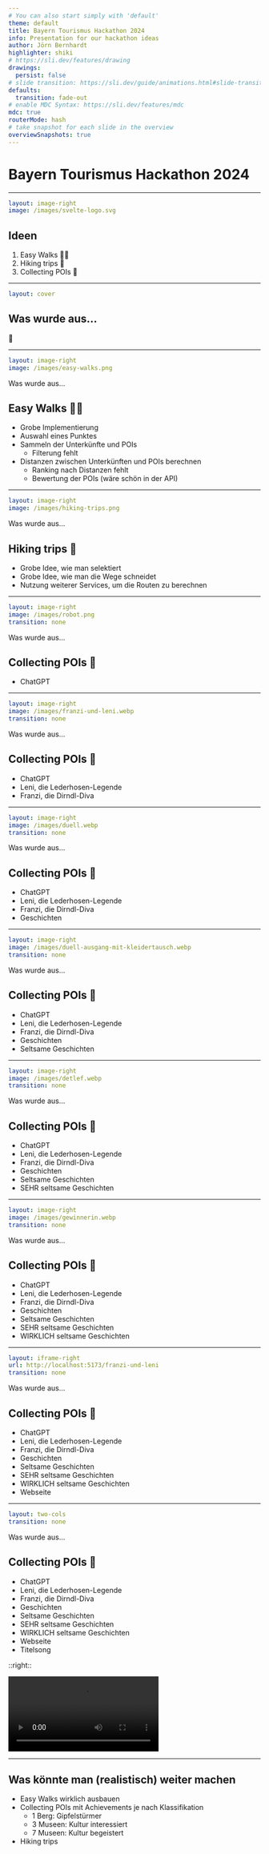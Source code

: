 ```yaml
---
# You can also start simply with 'default'
theme: default
title: Bayern Tourismus Hackathon 2024
info: Presentation for our hackathon ideas
author: Jörn Bernhardt
highlighter: shiki
# https://sli.dev/features/drawing
drawings:
  persist: false
# slide transition: https://sli.dev/guide/animations.html#slide-transitions
defaults:
  transition: fade-out
# enable MDC Syntax: https://sli.dev/features/mdc
mdc: true
routerMode: hash
# take snapshot for each slide in the overview
overviewSnapshots: true
---
```


# Bayern Tourismus Hackathon 2024

---

```yaml
layout: image-right
image: /images/svelte-logo.svg
```

## Ideen

1. Easy Walks 🧑‍🦽
2. Hiking trips 🚶
3. Collecting POIs 📸

<!--
Easy Walks 🧑‍🦽 - Findet Hotels für Gehbehinderte in einem Bereich und sortiert diese nach barrierefreien Points Of Interest in sehr nahem Umfeld

Hiking trips 🚶 - Nutzt BayernCloud Daten zum Generieren von Wandertouren: Wo starten, wo enden, wie viel Zeit habe ich.

Collecting POIs 📸 - Bei den Points of Interest gibt es QR codes zum Scannen. Je mehr man einsammelt und je nach Klassifikation bekommt man Achievements
-->

---

```yaml
layout: cover
```

## Was wurde aus...

🤔

---

```yaml
layout: image-right
image: /images/easy-walks.png
```

<span class="text-sm">Was wurde aus...</span>

## Easy Walks 🧑‍🦽

<v-clicks>

- Grobe Implementierung
- Auswahl eines Punktes
- Sammeln der Unterkünfte und POIs
  - Filterung fehlt
- Distanzen zwischen Unterkünften und POIs berechnen
  - Ranking nach Distanzen fehlt
  - Bewertung der POIs (wäre schön in der API)

</v-clicks>

---

```yaml
layout: image-right
image: /images/hiking-trips.png
```

<span class="text-sm">Was wurde aus...</span>

## Hiking trips 🚶

<v-clicks>

- Grobe Idee, wie man selektiert
- Grobe Idee, wie man die Wege schneidet
- Nutzung weiterer Services, um die Routen zu berechnen

</v-clicks>

---

```yaml
layout: image-right
image: /images/robot.png
transition: none
```

<span class="text-sm">Was wurde aus...</span>

## Collecting POIs 📸

- ChatGPT

---

```yaml
layout: image-right
image: /images/franzi-und-leni.webp
transition: none
```

<span class="text-sm">Was wurde aus...</span>

## Collecting POIs 📸

- ChatGPT
- Leni, die Lederhosen-Legende
- Franzi, die Dirndl-Diva

---

```yaml
layout: image-right
image: /images/duell.webp
transition: none
```

<span class="text-sm">Was wurde aus...</span>

## Collecting POIs 📸

- ChatGPT
- Leni, die Lederhosen-Legende
- Franzi, die Dirndl-Diva
- Geschichten

---

```yaml
layout: image-right
image: /images/duell-ausgang-mit-kleidertausch.webp
transition: none
```

<span class="text-sm">Was wurde aus...</span>

## Collecting POIs 📸

- ChatGPT
- Leni, die Lederhosen-Legende
- Franzi, die Dirndl-Diva
- Geschichten
- Seltsame Geschichten

---

```yaml
layout: image-right
image: /images/detlef.webp
transition: none
```

<span class="text-sm">Was wurde aus...</span>

## Collecting POIs 📸

- ChatGPT
- Leni, die Lederhosen-Legende
- Franzi, die Dirndl-Diva
- Geschichten
- Seltsame Geschichten
- SEHR seltsame Geschichten

---

```yaml
layout: image-right
image: /images/gewinnerin.webp
transition: none
```

<span class="text-sm">Was wurde aus...</span>

## Collecting POIs 📸

- ChatGPT
- Leni, die Lederhosen-Legende
- Franzi, die Dirndl-Diva
- Geschichten
- Seltsame Geschichten
- SEHR seltsame Geschichten
- WIRKLICH seltsame Geschichten

---

```yaml
layout: iframe-right
url: http://localhost:5173/franzi-und-leni
transition: none
```

<span class="text-sm">Was wurde aus...</span>

## Collecting POIs 📸

- ChatGPT
- Leni, die Lederhosen-Legende
- Franzi, die Dirndl-Diva
- Geschichten
- Seltsame Geschichten
- SEHR seltsame Geschichten
- WIRKLICH seltsame Geschichten
- Webseite

---

```yaml
layout: two-cols
transition: none
```

<span class="text-sm">Was wurde aus...</span>

## Collecting POIs 📸

- ChatGPT
- Leni, die Lederhosen-Legende
- Franzi, die Dirndl-Diva
- Geschichten
- Seltsame Geschichten
- SEHR seltsame Geschichten
- WIRKLICH seltsame Geschichten
- Webseite
- Titelsong

::right::

<div class="h-full grid place-items-center">
<video controls src="/images/Alpenabenteuer.mp4" title="Alpenabenteuer mit Franzi und Leni"></video>
</div>

---

## Was könnte man (realistisch) weiter machen

<v-clicks>

- Easy Walks wirklich ausbauen
- Collecting POIs mit Achievements je nach Klassifikation
  - 1 Berg: Gipfelstürmer
  - 3 Museen: Kultur interessiert
  - 7 Museen: Kultur begeistert
- Hiking trips

</v-clicks>
